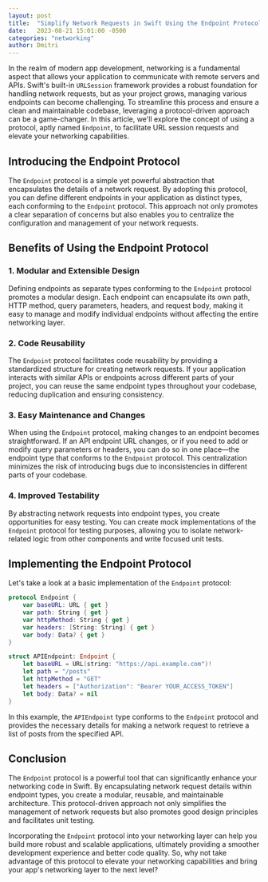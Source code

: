 ```yaml
---
layout: post
title:  "Simplify Network Requests in Swift Using the Endpoint Protocol"
date:   2023-08-21 15:01:00 -0500
categories: "networking"
author: Dmitri
---
```

In the realm of modern app development, networking is a fundamental aspect that allows your application to communicate with remote servers and APIs. Swift's built-in `URLSession` framework provides a robust foundation for handling network requests, but as your project grows, managing various endpoints can become challenging. To streamline this process and ensure a clean and maintainable codebase, leveraging a protocol-driven approach can be a game-changer. In this article, we'll explore the concept of using a protocol, aptly named `Endpoint`, to facilitate URL session requests and elevate your networking capabilities.

## Introducing the Endpoint Protocol

The `Endpoint` protocol is a simple yet powerful abstraction that encapsulates the details of a network request. By adopting this protocol, you can define different endpoints in your application as distinct types, each conforming to the `Endpoint` protocol. This approach not only promotes a clear separation of concerns but also enables you to centralize the configuration and management of your network requests.

## Benefits of Using the Endpoint Protocol

### 1. **Modular and Extensible Design**

Defining endpoints as separate types conforming to the `Endpoint` protocol promotes a modular design. Each endpoint can encapsulate its own path, HTTP method, query parameters, headers, and request body, making it easy to manage and modify individual endpoints without affecting the entire networking layer.

### 2. **Code Reusability**

The `Endpoint` protocol facilitates code reusability by providing a standardized structure for creating network requests. If your application interacts with similar APIs or endpoints across different parts of your project, you can reuse the same endpoint types throughout your codebase, reducing duplication and ensuring consistency.

### 3. **Easy Maintenance and Changes**

When using the `Endpoint` protocol, making changes to an endpoint becomes straightforward. If an API endpoint URL changes, or if you need to add or modify query parameters or headers, you can do so in one place—the endpoint type that conforms to the `Endpoint` protocol. This centralization minimizes the risk of introducing bugs due to inconsistencies in different parts of your codebase.

### 4. **Improved Testability**

By abstracting network requests into endpoint types, you create opportunities for easy testing. You can create mock implementations of the `Endpoint` protocol for testing purposes, allowing you to isolate network-related logic from other components and write focused unit tests.

## Implementing the Endpoint Protocol

Let's take a look at a basic implementation of the `Endpoint` protocol:

```swift
protocol Endpoint {
    var baseURL: URL { get }
    var path: String { get }
    var httpMethod: String { get }
    var headers: [String: String] { get }
    var body: Data? { get }
}

struct APIEndpoint: Endpoint {
    let baseURL = URL(string: "https://api.example.com")!
    let path = "/posts"
    let httpMethod = "GET"
    let headers = ["Authorization": "Bearer YOUR_ACCESS_TOKEN"]
    let body: Data? = nil
}
```

In this example, the `APIEndpoint` type conforms to the `Endpoint` protocol and provides the necessary details for making a network request to retrieve a list of posts from the specified API.

## Conclusion

The `Endpoint` protocol is a powerful tool that can significantly enhance your networking code in Swift. By encapsulating network request details within endpoint types, you create a modular, reusable, and maintainable architecture. This protocol-driven approach not only simplifies the management of network requests but also promotes good design principles and facilitates unit testing.

Incorporating the `Endpoint` protocol into your networking layer can help you build more robust and scalable applications, ultimately providing a smoother development experience and better code quality. So, why not take advantage of this protocol to elevate your networking capabilities and bring your app's networking layer to the next level?
